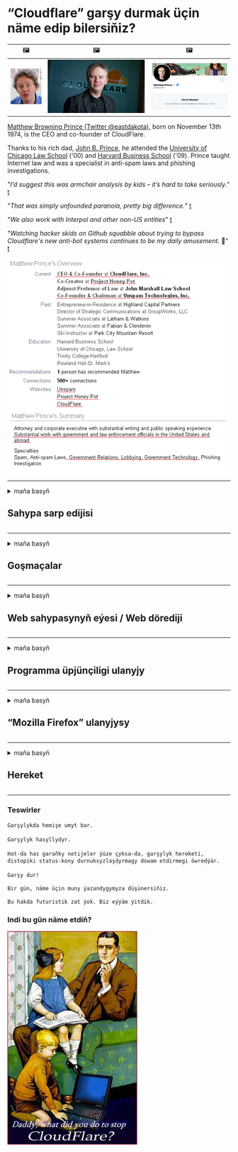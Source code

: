 # “Cloudflare” garşy durmak üçin näme edip bilersiňiz?

| 🖼 | 🖼 | 🖼 |
| --- | --- | --- |
| ![](../image/matthew_prince_teen.jpg) | ![](../image/matthew_prince.jpg) | ![](../image/blockedbymatthewprince.jpg) |


[Matthew Browning Prince (Twitter @eastdakota)](https://twitter.com/eastdakota), born on November 13th 1974, is the CEO and co-founder of CloudFlare.

Thanks to his rich dad, [John B. Prince](http://web.archive.org/web/20081002173414/http://www.mufranchisee.com/article/453/), he attended the [University of Chicago Law School](https://en.wikipedia.org/wiki/University_of_Chicago_Law_School) ('00) and [Harvard Business School](https://en.wikipedia.org/wiki/Harvard_Business_School) ('09). Prince taught Internet law and was a specialist in anti-spam laws and phishing investigations.


"*I’d suggest this was armchair analysis by kids – it’s hard to take seriously.*" [t](https://www.theguardian.com/technology/2015/nov/19/cloudflare-accused-by-anonymous-helping-isis)

"*That was simply unfounded paranoia, pretty big difference.*"  [t](https://twitter.com/xxdesmus/status/992757936123359233)

"*We also work with Interpol and other non-US entities*" [t](https://twitter.com/eastdakota/status/1203028504184360960)

"*Watching hacker skids on Github squabble about trying to bypass Cloudflare's new anti-bot systems continues to be my daily amusement.* 🍿" [t](https://twitter.com/eastdakota/status/1273277839102656515)


![](../image/whoismp.jpg)

---


<details>
<summary>maňa basyň

## Sahypa sarp edijisi
</summary>


- Halaýan web sahypaňyz “Cloudflare” ulanýan bolsa, “Cloudflare” ulanmaň diýiň.
  - “Facebook”, “Reddit”, “Twitter” ýa-da “Mastodon” ýaly sosýal mediýalarda gürleşmegiň hiç hili tapawudy ýok. [Hereketler hastaglardan has güýçli.](https://twitter.com/phyzonloop/status/1274132092490862594)
  - Özüňizi peýdaly etmek isleseňiz, web sahypasynyň eýesi bilen habarlaşmaga synanyşyň.

["Cloudflare" aýtdy](https://github.com/Eloston/ungoogled-chromium/issues/783):
```
Issuesörite hyzmatlar ýa-da saýtlar bilen gyzyklanýan we tejribäňizi paýlaşýan administratorlara ýüz tutmagyňyzy maslahat berýäris.
```

[Eger soramasaňyz, web sahypasynyň eýesi bu meseläni hiç wagt bilmeýär.](../PEOPLE.md)

![](../image/liberapay.jpg)

[Üstünlikli mysal](https://counterpartytalk.org/t/turn-off-cloudflare-on-counterparty-co-plz/164/5).<br>
Meseleňiz barmy? [Indi sesiňi çykar.](https://github.com/maraoz/maraoz.github.io/issues/1) Aşakdaky mysal.

```
Siz diňe korporatiw senzura we köpçülikleýin gözegçilige kömek edýärsiňiz.
https://codeberg.org/crimeflare/cloudflare-tor/src/branch/master/README.md
```

```
Web sahypaňyz, “CloudFlare” -niň şahsy durmuşyny bozýan şahsy diwar bagynda.
https://codeberg.org/crimeflare/cloudflare-tor/
```

- Web sahypasynyň gizlinlik ýörelgelerini okaň.
  - web sahypasy “Cloudflare” -iň arkasynda bolsa ýa-da web sahypasy “Cloudflare” -e birikdirilen hyzmatlary ulanýan bolsa.

"Cloudflare" -iň nämedigini düşündirmeli we maglumatlaryňyzy "Cloudflare" bilen paýlaşmaga rugsat soramaly. Munuň ýerine ýetirilmezligi ynamyň bozulmagyna getirer we sorag edilýän web sahypasynyň öňüni almaly.

[Gizlinlik syýasatynyň kabul ederlikli mysaly şu ýerde](https://archive.is/bDlTz) ("Subprocessors" > "Entity Name")

```
Gizlinlik syýasatlaryňyzy okadym, “Cloudflare” sözüni tapyp bilemok.
“Cloudflare” -e maglumatlarymy bermegi dowam etdirseňiz, siziň bilen maglumatlary paýlaşmakdan ýüz öwürýärin.
https://codeberg.org/crimeflare/cloudflare-tor/
```

Bu, “Cloudflare” sözi bolmadyk gizlinlik syýasatynyň mysaly.
[Liberland Jobs](https://archive.is/daKIr) [privacy policy](https://docsend.com/view/feiwyte):

![](../image/cfwontobey.jpg)

“Cloudflare” -niň şahsy gizlinlik syýasaty bar.
[“Cloudflare” adamlary doxxing etmegi gowy görýär.](https://www.reddit.com/r/GamerGhazi/comments/2s64fe/be_wary_reporting_to_cloudflare/)

Ine, web sahypasyna ýazylmak formasy üçin gowy mysal.
AFAIK, nol web sahypasy muny edýär. Olara ynanarsyňyzmy?

```
“XYZ-a ýazylyň” düwmesine basyp, hyzmat şertlerimize we gizlinlik beýannamamyza razy bolýarsyňyz.
Şeýle hem, maglumatlaryňyzy “Cloudflare” bilen paýlaşmaga razylaşýarsyňyz we “bulflare” -niň gizlinlik beýannamasyna-da razylaşýarsyňyz.
“Cloudflare” maglumatlaryňyzy syzdyrsa ýa-da serwerlerimize birikmäge ýol bermese, bu biziň günämiz däl. [*]

[ Hasaba giriň ] [ Men muňa goşulamok ]
```
[*] [PEOPLE.md](../PEOPLE.md)


- Hyzmatlaryny ulanmazlyga synanyşyň. “Cloudflare” tarapyndan sizi synlaýandygyny ýadyňyzdan çykarmaň.
  - ["I'm in your TLS, sniffin' your passworz"](../image/iminurtls.jpg)

- Beýleki web sahypasyny gözläň. Internetde alternatiwalar we pursatlar bar!

- Dostlaryňyzy gündelik Tor ulanmaga ynandyryň.
  - Anonimlik açyk internetiň standarty bolmaly!
  - [Tor taslamasynyň bu taslamany halamaýandygyny ýadyňyzdan çykarmaň.](../HISTORY.md)

</details>

------

<details>
<summary>maňa basyň

## Goşmaçalar
</summary>

- Brauzeriňiz “Firefox”, “Tor brauzeri” ýa-da “Ungoogled Chromium” bolsa, aşakdaky goşmaçalaryň birini ulanyň.
  - Başga täze goşmaçalar goşmak isleseňiz, ilki bilen bu hakda soraň.


| Ady | Öndüriji | Goldaw | Bloklap bilýär | Habar berip biler | Chrome |
| -------- | -------- | -------- | -------- | -------- | -------- |
| [Bloku Cloudflaron MITM-Atakon](../subfiles/about.bcma.md) | #Addon | [ ? ](README.md) | **Hawa**     | **Hawa**     |  **Hawa** |
| [Ĉu ligoj estas vundeblaj al MITM-atako?](../subfiles/about.ismm.md) | #Addon | [ ? ](README.md) | .Ok     | **Hawa**     |  **Hawa** |
| [Ĉu ĉi tiuj ligoj blokos Tor-uzanton?](../subfiles/about.isat.md) | #Addon | [ ? ](README.md) | .Ok     | **Hawa**     |  **Hawa** |
| [Block Cloudflare MITM Attack](https://trac.torproject.org/projects/tor/attachment/ticket/24351/block_cloudflare_mitm_attack-1.0.14.1-an%2Bfx.xpi)<br>[**DELETED BY TOR PROJECT**](../HISTORY.md) | nullius | [ ? ](tool/block_cloudflare_mitm_fx), [Link](README.md) | **Hawa**     | **Hawa**     |  .Ok |
| [TPRB](http://34ahehcli3epmhbu2wbl6kw6zdfl74iyc4vg3ja4xwhhst332z3knkyd.onion/) | Sw | [ ? ](http://34ahehcli3epmhbu2wbl6kw6zdfl74iyc4vg3ja4xwhhst332z3knkyd.onion/) | **Hawa**     | **Hawa**     |  .Ok |
| [Detect Cloudflare](https://addons.mozilla.org/en-US/firefox/addon/detect-cloudflare/) | Frank Otto | [ ? ](https://github.com/traktofon/cf-detect) | .Ok     | **Hawa**     |  .Ok |
| [True Sight](https://addons.mozilla.org/en-US/firefox/addon/detect-cloudflare-plus/) | claustromaniac | [ ? ](https://github.com/claustromaniac/detect-cloudflare-plus) | .Ok     | **Hawa**     |  .Ok |
| [Which Cloudflare datacenter am I visiting?](https://addons.mozilla.org/en-US/firefox/addon/cf-pop/) | 依云 | [ ? ](https://github.com/lilydjwg/cf-pop) | .Ok     | **Hawa**     |  .Ok |


- "Decentraleyes" "CDNJS (Cloudflare)" -e birikmegi bes edip biler.
  - Köp haýyşlaryň torlara girmeginiň öňüni alýar we saýtlaryň bozulmazlygy üçin ýerli faýllara hyzmat edýär.
  - Öndüriji jogap berdi: "[very concerning indeed](https://github.com/Synzvato/decentraleyes/issues/236#issuecomment-352049501)", "[widespread usage severely centralizes the web](https://github.com/Synzvato/decentraleyes/issues/251#issuecomment-366752049)"

- [Şeýle hem, “Cloudflare” şahadatnamasyny şahadatnama edaraňyzdan (CA) aýryp ýa-da ynanmazlyk edip bilersiňiz.](https://www.ssl.com/how-to/remove-root-certificate-firefox/)

</details>

------

<details>
<summary>maňa basyň

## Web sahypasynyň eýesi / Web dörediji
</summary>


![](../image/word_cloudflarefree.jpg)

- “Cloudflare” çözgüdini ulanmaň.
  - Ondan has gowy edip bilersiňiz, şeýlemi? [“Cloudflare” abunalyklaryny, meýilnamalaryny, domenlerini ýa-da hasaplaryny nädip aýyrmaly.](https://support.cloudflare.com/hc/en-us/articles/200167776-Removing-subscriptions-plans-domains-or-accounts)

| 🖼 | 🖼 |
| --- | --- |
| ![](../image/htmlalertcloudflare.jpg) | ![](../image/htmlalertcloudflare2.jpg) |

- Has köp müşderi isleýärsiňizmi? Näme etmelidigiňizi bilýärsiňiz. Maslahat "ýokarda".
  - [Salam, "Şahsy durmuşyňyza çynlakaý çemeleşýäris" diýip ýazdyňyz, ýöne "403 Error 403 Gadagan Anonim Proksi rugsat berilmedi" aldym.](https://it.slashdot.org/story/19/02/19/0033255/stop-saying-we-take-your-privacy-and-security-seriously) Näme üçin Tor ýa-da VPN-i bloklaýarsyňyz? [Näme üçin wagtlaýyn e-poçtalary petikleýärsiňiz?](http://nomdjgwjvyvlvmkolbyp3rocn2ld7fnlidlt2jjyotn3qqsvzs2gmuyd.onion/mail/)

![](../image/anonexist.jpg)

- “Cloudflare” -ni ulanmak, öçürmek mümkinçiligini artdyrar. Serweriňiz pes bolsa ýa-da “Cloudflare” işlemese, girýänler web sahypaňyza girip bilmezler.
  - [“Cloudflare” hiç haçan peselmez diýip pikir etdiňizmi?](https://www.ibtimes.com/cloudflare-down-not-working-sites-producing-504-gateway-timeout-errors-2618008) [Another](https://twitter.com/Jedduff/status/1097875615997399040) [sample](https://twitter.com/search?f=tweets&vertical=default&q=Cloudflare%20is%20having%20problems). [Need more](../PEOPLE.md)?

![](../image/cloudflareinternalerror.jpg)

- "API hyzmatyňyzy", "programma üpjünçiligini täzeleme serwerini" ýa-da "RSS iýmitini" proksi etmek üçin "Cloudflare" -i ulanmak müşderiňize zyýan ýetirer. Bir müşderi size jaň edip "Indi API ulanyp bilemok" diýdi we näme bolýanyny bilmeýärsiňiz. “Cloudflare” müşderiňizi dymyp biler. Gowy diýip pikir edýärsiňizmi?
  - RSS okyjy müşderisi we RSS okyjy onlaýn hyzmaty köp. Adamlara abuna ýazylmasaňyz, näme üçin RSS iýmitini çap edýärsiňiz?

![](../image/rssfeedovercf.jpg)

- Size HTTPS şahadatnamasy gerekmi? "Şifrläliň" ulanyň ýa-da diňe CA kompaniýasyndan satyn alyň.

- DNS serweri gerekmi? Öz serweriňizi gurup bilenokmy? Olar hakda nähili?: [Hurricane Electric Free DNS](https://dns.he.net/), [Dyn.com](https://dyn.com/dns/), [1984 Hosting](https://www.1984hosting.com/), [Afraid.Org (TOR ulanýan bolsaňyz, hasabyňyzy pozuň)](https://freedns.afraid.org/)

- Hosting hyzmatyny gözleýärsiňizmi? Diňe mugt? Olar hakda nähili?: [Onion Service](http://vww6ybal4bd7szmgncyruucpgfkqahzddi37ktceo3ah7ngmcopnpyyd.onion/en/security/network-security/tor/onionservices-best-practices), [Free Web Hosting Area](https://freewha.com/), [Autistici/Inventati Web Site Hosting](https://www.autinv5q6en4gpf4.onion/services/website), [Github Pages](https://pages.github.com/), [Surge](https://surge.sh/)
  - [“Cloudflare” üçin alternatiwalar](../subfiles/cloudflare-alternatives.md)

- "Cloudflare-ipfs.com" ulanýarsyňyzmy? [Cloudflare IPFS-iň erbetdigini bilýärsiňizmi?](../PEOPLE.md)

- OWASP we Fail2Ban ýaly web programma gorag diwaryny serweriňize guruň we dogry sazlaň.
  - Toruň öňüni almak çözgüt däl. Diňe kiçi erbet ulanyjylar üçin jeza bermäň.

- "Cloudflare Warp" ulanyjylarynyň web sahypaňyza girmegini gönükdiriň ýa-da bloklaň. Başarsaňyz bir sebäp görkeziň.

> IP sanawy: "[“Cloudflare” -iň häzirki IP aralygy](cloudflare_inc/)"

> A: Olary bloklaň

```
server {
...
deny 173.245.48.0/20;
deny 103.21.244.0/22;
deny 103.22.200.0/22;
deny 103.31.4.0/22;
deny 141.101.64.0/18;
deny 108.162.192.0/18;
deny 190.93.240.0/20;
deny 188.114.96.0/20;
deny 197.234.240.0/22;
deny 198.41.128.0/17;
deny 162.158.0.0/15;
deny 104.16.0.0/12;
deny 172.64.0.0/13;
deny 131.0.72.0/22;
deny 2400:cb00::/32;
deny 2606:4700::/32;
deny 2803:f800::/32;
deny 2405:b500::/32;
deny 2405:8100::/32;
deny 2a06:98c0::/29;
deny 2c0f:f248::/32;
...
}
```

> B: Duýduryş sahypasyna gönükdiriň

```
http {
...
geo $iscf {
default 0;
173.245.48.0/20 1;
103.21.244.0/22 1;
103.22.200.0/22 1;
103.31.4.0/22 1;
141.101.64.0/18 1;
108.162.192.0/18 1;
190.93.240.0/20 1;
188.114.96.0/20 1;
197.234.240.0/22 1;
198.41.128.0/17 1;
162.158.0.0/15 1;
104.16.0.0/12 1;
172.64.0.0/13 1;
131.0.72.0/22 1;
2400:cb00::/32 1;
2606:4700::/32 1;
2803:f800::/32 1;
2405:b500::/32 1;
2405:8100::/32 1;
2a06:98c0::/29 1;
2c0f:f248::/32 1;
}
...
}

server {
...
if ($iscf) {rewrite ^ https://example.com/cfwsorry.php;}
...
}

<?php
header('HTTP/1.1 406 Not Acceptable');
echo <<<CLOUDFLARED
Thank you for visiting ourwebsite.com!<br />
We are sorry, but we can't serve you because your connection is being intercepted by Cloudflare.<br />
Please read https://codeberg.org/crimeflare/cloudflare-tor for more information.<br />
CLOUDFLARED;
die();
```

- Erkinlige ynanýan bolsaňyz we näbelli ulanyjylary garşylaýan bolsaňyz, Tor Sogan hyzmatyny ýa-da I2P belläň.

- Beýleki Clearnet / Tor goşa web sahypasynyň operatorlaryndan maslahat soraň we näbelli dost ediniň!

</details>

------

<details>
<summary>maňa basyň

## Programma üpjünçiligi ulanyjy
</summary>


- Diskord “CloudFlare” ulanýar. Alternatiwalar? Biz maslahat berýäris [**Briar** (Android)](https://f-droid.org/en/packages/org.briarproject.briar.android/), [Ricochet (PC)](https://ricochet.im/), [Tox + Tor (Android/PC)](https://tox.chat/download.html)
  - Briar-da Tor daemony bar, şonuň üçin Orbot-y gurnamaly dälsiňiz.
  - Qwtch döredijiler, Açyk gizlinlik, stop_cloudflare taslamasyny git hyzmatyndan duýdurmazdan pozdy.

- Debian GNU / Linux ýa-da başga bir önüm ulanýan bolsaňyz, ýazylyň: [bug #831835](https://bugs.debian.org/cgi-bin/bugreport.cgi?bug=831835). Başarsaňyz, ýamany barlamaga kömek ediň we saklaýjynyň kabul edilmelidigi barada dogry netijä gelmegine kömek ediň.

- Elmydama bu brauzerleri maslahat beriň.

| Ady | Öndüriji | Goldaw | Düşündiriş |
| -------- | -------- | -------- | -------- |
| [Ungoogled-Chromium](https://ungoogled-software.github.io/ungoogled-chromium-binaries/) | Eloston | [ ? ](https://github.com/Eloston/ungoogled-chromium) | PC (Win, Mac, Linux)  _!Tor_ |
| [Bromite](https://www.bromite.org/fdroid) | Bromite | [ ? ](https://github.com/bromite/bromite/issues) | Android  _!Tor_ |
| [Tor Browser](https://www.torproject.org/download/) | Tor Project | [ ? ](https://support.torproject.org/) | PC (Win, Mac, Linux)  _Tor_|
| [Tor Browser Android](https://www.torproject.org/download/) | Tor Project | [ ? ](https://support.torproject.org/) | Android  _Tor_|
| [Onion Browser](https://itunes.apple.com/us/app/onion-browser/id519296448?mt=8) | Mike Tigas | [ ? ](https://github.com/OnionBrowser/OnionBrowser/issues) | Apple iOS  _Tor_|
| [GNU/Icecat](https://www.gnu.org/software/gnuzilla/) | GNU | [ ? ](https://www.gnu.org/software/gnuzilla/) | PC (Linux) |
| [IceCatMobile](https://f-droid.org/en/packages/org.gnu.icecat/) | GNU | [ ? ](https://lists.gnu.org/mailman/listinfo/bug-gnuzilla) | Android |
| [Iridium Browser](https://iridiumbrowser.de/about/) | Iridium | [ ? ](https://github.com/iridium-browser/iridium-browser/) | PC (Win, Mac, Linux, OpenBSD) |


Beýleki programma üpjünçiliginiň gizlinligi kämildir. Bu, Tor brauzeriniň "kämildigini" aňlatmaýar.
Internetde we tehnologiýada 100% ygtybarly ýa-da 100% hususy ýok.

- Tor ulanmak islemeýärsiňizmi? Tor daemon bilen islendik brauzeri ulanyp bilersiňiz.
  - [Tor taslamasynyň muny halamaýandygyny ýadyňyzdan çykarmaň.](https://support.torproject.org/tbb/tbb-9/) Başarsaňyz, Tor brauzerini ulanyň.
- [Hromy Tor bilen nädip ulanmaly](../subfiles/chromium_tor.md)


Beýleki programma üpjünçiliginiň gizlinligi barada gürleşeliň.

- [Firefox-dan hakykatdanam peýdalanmak zerur bolsa, "Firefox ESR" -i saýlaň.](https://www.mozilla.org/en-US/firefox/organizations/)
  - [Firefox - içaly programma üpjünçiligi](https://spyware.neocities.org/articles/firefox.html)
  - [Firefox söz azatlygyny ret edýär, söz azatlygyny gadagan edýär](https://web.archive.org/web/20200423010026/https://reclaimthenet.org/firefox-rejects-free-speech-bans-free-speech-commenting-plugin-dissenter-from-its-extensions-gallery/)
  - ["100+ arzanladyş. Programma üpjünçiliginden ýapyşmagyny haýyş edýän ýaly ... programma üpjünçiligi şu günler gaty köp."](https://old.reddit.com/r/firefox/comments/gutdiw/weve_got_work_to_do_the_mozilla_blog/fslbbb6/)
  - [Wah, näme üçin Firefox maňa URL setirimde hemaýatkär baglanyşyklary görkezýär?](https://www.reddit.com/r/firefox/comments/jybx2w/uh_why_is_firefox_showing_me_sponsored_links_in/)
  - [Mozilla - Iblis keşbi](https://digdeeper.neocities.org/ghost/mozilla.html)

- [“Mozilla” “Cloudflare” hyzmatyny ulanýandygyny ýadyňyzdan çykarmaň.](https://www.robtex.com/dns-lookup/www.mozilla.org) [Şeýle hem, önümlerinde “Cloudflare” -niň DNS hyzmatyny ulanýarlar.](https://www.theregister.co.uk/2018/03/21/mozilla_testing_dns_encryption/)

- [Mozilla bu bileti resmi taýdan ret etdi.](https://bugzilla.mozilla.org/show_bug.cgi?id=1426618)

- [Firefox Fokus degişme.](https://github.com/mozilla-mobile/focus-android/issues/1743) [Telemetriýany öçürmegi wada berdiler, ýöne üýtgetdiler.](https://github.com/mozilla-mobile/focus-android/issues/4210)

- [PaleMoon / Basilisk dörediji “Cloudflare” -ni gowy görýär.](https://github.com/mozilla-mobile/focus-android/issues/1743#issuecomment-345993097)
  - [Pale Moon's Archive Server 18 aýlap zyýanly programma üpjünçiligini döwdi we ýaýratdy](https://www.reddit.com/r/privacytoolsIO/comments/cc808y/pale_moons_archive_server_hacked_and_spread/)
  - Tor ulanyjylaryny hem ýigrenýär - "[Tor bilen duşmançylykly bolsun. Meniň pikirimçe, saýtlaryň köpüsi Toruň aşa hyýanatçylykly faktoryny göz öňünde tutup duşmançylykly bolmaly.](https://github.com/yacy/yacy_search_server/issues/314#issuecomment-565932097)"

- [“Waterfox” -da “telefonlar öýünde” agyr mesele bar](https://spyware.neocities.org/articles/waterfox.html)

- [Google Chrome içaly programma üpjünçiligi.](https://www.gnu.org/proprietary/malware-google.en.html)
  - [Google işjeňligiňizi görkezýär.](https://spyware.neocities.org/articles/chrome.html)

- [SRWare Iron gaty köp telefony öý birikdirýär.](https://spyware.neocities.org/articles/iron.html) Şeýle hem, google domenlerine birikýär.

- [Batyr brauzer “Facebook” / “Twitter” yzarlaýjylary.](https://www.bleepingcomputer.com/news/security/facebook-twitter-trackers-whitelisted-by-brave-browser/)
  - [Ine has köp meseleler.](https://spyware.neocities.org/articles/brave.html)
  - [binanyň şahamçasy](https://twitter.com/cryptonator1337/status/1269594587716374528)

- [Microsoft Edge, “Facebook” -a ulanyjylaryň arkasynda “Flash” koduny işletmäge mümkinçilik berýär.](https://www.zdnet.com/article/microsoft-edge-lets-facebook-run-flash-code-behind-users-backs/)

- [Wiwaldi şahsy durmuşyňyza hormat goýmaýar.](https://spyware.neocities.org/articles/vivaldi.html)

- [Opera içaly programma üpjünçiligi derejesi: Örän ýokary](https://spyware.neocities.org/articles/opera.html)

- Apple iOS: [IOS-ny asla ulanmaly dälsiňiz, esasanam zyýanly programma üpjünçiligi.](https://www.gnu.org/proprietary/malware-apple.html)

Şonuň üçin diňe ýokardaky tablisany maslahat berýäris. Başga hiç zat.

</details>

------

<details>
<summary>maňa basyň

## “Mozilla Firefox” ulanyjysy
</summary>


- "Firefox Nightly", çykmak usuly bolmazdan, Mozilla serwerlerine düzediş derejeli maglumatlary iberer.
  - [“Mozilla” serwerleri “Cloudflare” -ni alyp barýarlar](https://www.digwebinterface.com/?hostnames=www.mozilla.org%0D%0Amozilla.cloudflare-dns.com&type=&ns=resolver&useresolver=8.8.4.4&nameservers=)

- “Firefox” -yň “Mozilla” serwerlerine birikmegini gadagan etmek mümkin.
  - [“Mozilla” -yň syýasat-galyplary boýunça gollanma](https://github.com/mozilla/policy-templates/blob/master/README.md)
  - Bu mekiriň soňraky wersiýasynda işlemegini bes edip biljekdigini ýadyňyzdan çykarmaň, sebäbi Mozilla özlerini ak sanawlaşdyrmagy halaýar.
  - Olary doly blokirlemek üçin firewall we DNS süzgüçini ulanyň.

"`/distribution/policies.json`"

>     "WebsiteFilter": {
> 		"Block": [
> 		"*://*.mozilla.com/*",
> 		"*://*.mozilla.net/*",
> 		"*://*.mozilla.org/*",
> 		"*://webcompat.com/*",
> 		"*://*.firefox.com/*",
> 		"*://*.thunderbird.net/*",
> 		"*://*.cloudflare.com/*"
> 		]
>     },


- ~~“Mozilla” -yň yzarlaýjysynda “Cloudflare” ulanmazlygy maslahat beriň.~~ Bugzilla barada bir näsazlyk hasabaty bardy. Köp adam öz aladalaryny ýerleşdirdi, ýöne näsazlyk administrator tarapyndan 2018-nji ýylda gizlenipdi.

- Firefox-da DoH-y öçürip bilersiňiz.
  - [Firefox-yň deslapky DNS üpjünçisini üýtgediň](../subfiles/change-firefox-dns.md)

![](../image/firefoxdns.jpg)

- [ISP däl DNS ulanmak isleseňiz, OpenNIC Tier2 DNS hyzmatyny ýa-da Cloudflare däl DNS hyzmatlaryny ulanmagy göz öňünde tutuň.](https://wiki.opennic.org/start)
![](../image/opennic.jpg)
  - “Cloudflare” -ni DNS bilen bloklaň. [Crimeflare DNS](https://dns.crimeflare.eu.org/)

- Tor-ny DNS çözüji hökmünde ulanyp bilersiňiz. [Tor hünärmeni däl bolsaňyz, şu ýerde sorag beriň.](https://tor.stackexchange.com/)

> **Nädip?**
> 1. Tor-y göçürip alyň we kompýuteriňize guruň.
> 2. Bu setiri "torrc" faýlyna goşuň.
> DNSPort 127.0.0.1:53
> 3. Tor açyň.
> 4. Kompýuteriňiziň DNS serwerini "127.0.0.1" edip düzüň.

</details>

------

<details>
<summary>maňa basyň

## Hereket
</summary>


- “Cloudflare” -iň howplary barada töweregiňizdäki başgalara aýdyň.

- [Bu ammary gowulandyrmaga kömek ediň.](https://codeberg.org/crimeflare/cloudflare-tor).
  - Sanawlaryň ikisi, oňa garşy argumentler we jikme-jiklikler.

- [“Cloudflare” (we şuňa meňzeş kompaniýalar) bilen näsazlyklaryň ýüze çykan ýerinde resminama beriň we köpçülige ýetiriň, bu ammary ýatda saklaň.](https://codeberg.org/crimeflare/cloudflare-tor) :)

- Dünýäniň dürli künjeklerinden nukdaýnazary başdan geçirip biler ýaly, Tor ulanýan adamlary has köp alyň.

- Sosial mediada we et giňişliginde dünýäni “Cloudflare” -den azat etmäge bagyşlanan toparlara başlaň.

- Zerur bolan ýagdaýynda, bu ammarda bu toparlara baglanyşyň - bu topar bolup bilelikde işlemegi utgaşdyrmak üçin ýer bolup biler.

- [“Cloudflare” -niň manyly däl alternatiwasyny üpjün edip biljek bir kärhana başlaň.](../subfiles/cloudflare-alternatives.md)

- Iň bolmanda “Cloudflare” -den birnäçe gatlakly goragy üpjün etmek üçin islendik alternatiwany bileliň.

- “Cloudflare” müşderisi bolsaňyz, gizlinlik sazlamalaryňyzy düzüň we olaryň bozulmagyna garaşyň.
  - [Soňra olary spama / gizlinligi bozmak aýyplamalaryna çekiň.](https://twitter.com/thexpaw/status/1108424723233419264)

- Amerikanyň Birleşen Ştatlarynda bolsaňyz we sorag edilýän web sahypasy bank ýa-da buhgalter bolsa, “Gramm - Leach - Bliley Act” ýa-da “Maýyplygy bolan Amerikalylar” kanuny boýunça kanuny basyş etmäge synanyşyň we näçe aralykda barýandygyňyzy bize habar beriň. .

- Web sahypasy hökümet sahypasy bolsa, ABŞ-nyň konstitusiýasynyň 1-nji üýtgetmesi bilen kanuny basyş etmäge synanyşyň.

- EUB raýaty bolsaňyz, umumy maglumatlary goramak düzgünnamasyna laýyklykda şahsy maglumatlaryňyzy ibermek üçin web sahypasyna ýüz tutuň. Maglumatyňyzy bermekden ýüz öwürseler, bu kanunyň bozulmagydyr.

- Web sahypasynda hyzmat hödürleýändigini öňe sürýän kompaniýalar üçin sarp edijileri goramak guramalaryna we BBB-ä "ýalan mahabat" hökmünde habar bermäge synanyşyň. “Cloudflare” web sahypalary “Cloudflare” serwerleri tarapyndan hyzmat edilýär.

- [ITU ABŞ kontekstinde "Cloudflare" -iň monopoliýa garşy kanunlaryň ýatyrylmagy üçin ýeterlik derejede ulalyp başlandygyny öňe sürýär.](https://www.itu.int/en/ITU-T/Workshops-and-Seminars/20181218/Documents/Geoff_Huston_Presentation.pdf)

- GNU GPL 4-nji wersiýasynda, ähli GPLv4 we soňraky programmalar üçin Tor ulanyjylaryny kemsitmeýän gurşaw arkaly elýeterli boljak programma üpjünçiligini talap edip, şeýle hyzmatyň aňyrsynda kod saklamaga garşy düzgün bar bolup biler.

</details>

------

### Teswirler

```
Garşylykda hemişe umyt bar.

Garşylyk hasyllydyr.

Hat-da has garaňky netijeler ýüze çyksa-da, garşylyk hereketi, distopiki status-kony durnuksyzlaşdyrmagy dowam etdirmegi öwredýär.

Garşy dur!
```

```
Bir gün, näme üçin muny ýazandygymyza düşünersiňiz.
```

```
Bu hakda futuristik zat ýok. Biz eýýäm ýitdik.
```

### Indi bu gün näme etdiň?


![](../image/stopcf.jpg)
